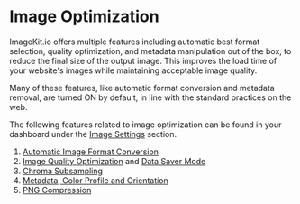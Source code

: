 # Image Optimization

ImageKit.io offers multiple features including automatic best format selection, quality optimization, and metadata manipulation out of the box, to reduce the final size of the output image. This improves the load time of your website's images while maintaining acceptable image quality.

Many of these features, like automatic format conversion and metadata removal, are turned ON by default, in line with the standard practices on the web.

The following features related to image optimization can be found in your dashboard under the [Image Settings](https://imagekit.io/dashboard?redirectTo=settings#settings) section.

1. [Automatic Image Format Conversion](automatic-image-format-conversion.md)
2. [Image Quality Optimization](quality-optimization.md) and [Data Saver Mode](data-saver-mode.md)
3. [Chroma Subsampling](chroma-subsampling.md)
4. [Metadata, Color Profile and Orientation](metadata-color-profile-and-orientation.md)
5. [PNG Compression](png-compression.md)

